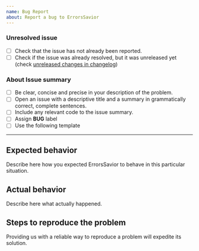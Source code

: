 ```yaml
---
name: Bug Report
about: Report a bug to ErrorsSavior
---
```


### Unresolved issue
* [ ] Check that the issue has not already been reported.
* [ ] Check if the issue was already resolved, but it was unreleased yet (check [unreleased changes in changelog](https://github.com/Wolox/errors_savior/blob/master/CHANGELOG.md#master-unreleased))

### About Issue summary
* [ ] Be clear, concise and precise in your description of the problem.
* [ ] Open an issue with a descriptive title and a summary in grammatically correct, complete sentences.
* [ ] Include any relevant code to the issue summary.
* [ ] Assign **BUG** label
* [ ] Use the following template

--------

## Expected behavior

Describe here how you expected ErrorsSavior to behave in this particular situation.

## Actual behavior

Describe here what actually happened.

## Steps to reproduce the problem

Providing us with a reliable way to reproduce a problem will expedite its solution.
